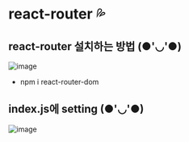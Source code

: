 # react-router 💦

## react-router 설치하는 방법 (●'◡'●)

![image](https://github.com/myunzzhang/react_basic/assets/129017008/47a83181-5597-4d79-8574-9234ca7142cb)

  *  npm i react-router-dom

## index.js에 setting (●'◡'●)

![image](https://github.com/myunzzhang/react_basic/assets/129017008/c32ffbf4-c3c3-4066-8e33-5aade3963320)
